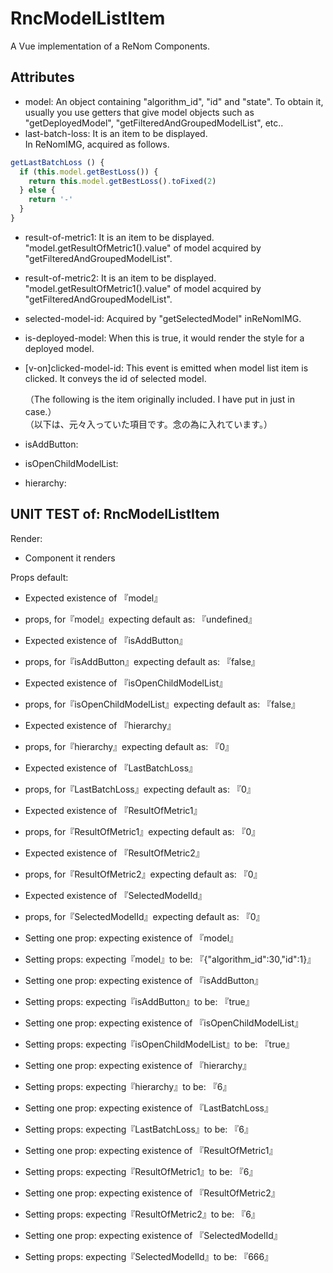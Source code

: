 # RncModelListItem

A Vue implementation of a ReNom Components.


## Attributes
- model: An object containing "algorithm_id", "id" and "state". To obtain it, usually you use getters that give model objects such as "getDeployedModel", "getFilteredAndGroupedModelList", etc..
- last-batch-loss: It is an item to be displayed.  
In ReNomIMG, acquired as follows.  

```Javascript
getLastBatchLoss () {
  if (this.model.getBestLoss()) {
    return this.model.getBestLoss().toFixed(2)
  } else {
    return '-'
  }
}
```

- result-of-metric1: It is an item to be displayed.  
"model.getResultOfMetric1().value" of model acquired by "getFilteredAndGroupedModelList".
- result-of-metric2: It is an item to be displayed.  
"model.getResultOfMetric1().value" of model acquired by "getFilteredAndGroupedModelList".
- selected-model-id: Acquired by "getSelectedModel" inReNomIMG.
- is-deployed-model: When this is true, it would render the style for a deployed model.
- [v-on]clicked-model-id: This event is emitted when model list item is clicked. It conveys the id of selected model.

  （The following is the item originally included. I have put in just in case.）  
  （以下は、元々入っていた項目です。念の為に入れています。）  
- isAddButton:  
- isOpenChildModelList:  
- hierarchy:  


## UNIT TEST of: RncModelListItem

Render:
- Component it renders

Props default:
- Expected existence of 『model』
- props, for『model』expecting default as: 『undefined』

- Expected existence of 『isAddButton』
- props, for『isAddButton』expecting default as: 『false』

- Expected existence of 『isOpenChildModelList』
- props, for『isOpenChildModelList』expecting default as: 『false』

- Expected existence of 『hierarchy』
- props, for『hierarchy』expecting default as: 『0』

- Expected existence of 『LastBatchLoss』
- props, for『LastBatchLoss』expecting default as: 『0』

- Expected existence of 『ResultOfMetric1』
- props, for『ResultOfMetric1』expecting default as: 『0』

- Expected existence of 『ResultOfMetric2』
- props, for『ResultOfMetric2』expecting default as: 『0』

- Expected existence of 『SelectedModelId』
- props, for『SelectedModelId』expecting default as: 『0』

- Setting one prop: expecting existence of 『model』
- Setting props: expecting『model』to be: 『{"algorithm_id":30,"id":1}』

- Setting one prop: expecting existence of 『isAddButton』
- Setting props: expecting『isAddButton』to be: 『true』

- Setting one prop: expecting existence of 『isOpenChildModelList』
- Setting props: expecting『isOpenChildModelList』to be: 『true』

- Setting one prop: expecting existence of 『hierarchy』
- Setting props: expecting『hierarchy』to be: 『6』

- Setting one prop: expecting existence of 『LastBatchLoss』
- Setting props: expecting『LastBatchLoss』to be: 『6』

- Setting one prop: expecting existence of 『ResultOfMetric1』
- Setting props: expecting『ResultOfMetric1』to be: 『6』

- Setting one prop: expecting existence of 『ResultOfMetric2』
- Setting props: expecting『ResultOfMetric2』to be: 『6』

- Setting one prop: expecting existence of 『SelectedModelId』
- Setting props: expecting『SelectedModelId』to be: 『666』

